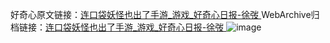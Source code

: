 好奇心原文链接：[连口袋妖怪也出了手游_游戏_好奇心日报-徐弢 ](https://www.qdaily.com/articles/11519.html)
WebArchive归档链接：[连口袋妖怪也出了手游_游戏_好奇心日报-徐弢 ](http://web.archive.org/web/20190623170701/https://www.qdaily.com/articles/11519.html)
![image](http://ww3.sinaimg.cn/large/007d5XDply1g3wa97jsmzj30u02pj1kx)